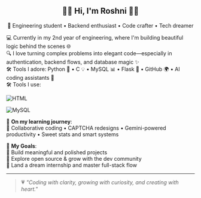 <h2 align="center">🌷✨ Hi, I'm Roshni 👩‍💻</h2>

<p align="center">
💖 Engineering student • Backend enthusiast • Code crafter • Tech dreamer
</p>

💻 Currently in my 2nd year of engineering, where I'm building beautiful logic behind the scenes 🌐  
🔍 I love turning complex problems into elegant code—especially in authentication, backend flows, and database magic ✨  
🛠️ Tools I adore: Python 🐍 • C 💡 • MySQL 📊 • Flask 🌸 • GitHub 🌍 • AI coding assistants 🤖  
🛠️ Tools I use:

![HTML](https://img.shields.io/badge/HTML5-E34F26?style=for-the-badge&logo=html5&logoColor=white)

![MySQL](https://img.shields.io/badge/MySQL-005C84?style=for-the-badge&logo=mysql&logoColor=white)


🌱 **On my learning journey**:  
💬 Collaborative coding • CAPTCHA redesigns • Gemini-powered productivity • Sweet stats and smart systems  

🎯 **My Goals**:  
🌈 Build meaningful and polished projects  
🌟 Explore open source & grow with the dev community  
🚀 Land a dream internship and master full-stack flow

---



> 💗 _"Coding with clarity, growing with curiosity, and creating with heart."_  

<!---
Roshni31-s/Roshni31-s is a ✨ special ✨ repository because its `README.md` (this file) appears on your GitHub profile.
You can click the Preview link to take a look at your changes.
--->
